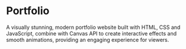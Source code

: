 # Portfolio
A visually stunning, modern portfolio website built with HTML, CSS and JavaScript, combine with Canvas API to create interactive effects and smooth animations, providing an engaging experience for viewers.
